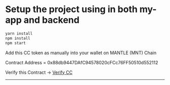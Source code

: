 # Setup the project using in both my-app and backend

```sh
yarn install
npm install
npm start
```
Add this CC token as manually into your wallet on MANTLE (MNT) Chain

Contract Address = 0x88db9447DAfC94578020cFCc76FF50510d552112

Verify this Contract -> [Verify CC](https://explorer.sepolia.mantle.xyz/token/0xD608A3eee682BCBecF7349192533cDb5b70E6Bb2)

---
